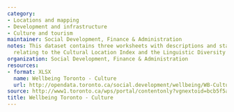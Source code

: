 ```yaml
---
category:
- Locations and mapping
- Development and infrastructure
- Culture and tourism
maintainer: Social Development, Finance & Administration
notes: This dataset contains three worksheets with descriptions and statistical information
  relating to the Cultural Location Index and the Linguistic Diversity Index.
organization: Social Development, Finance & Administration
resources:
- format: XLSX
  name: Wellbeing Toronto - Culture
  url: http://opendata.toronto.ca/social.development/wellbeing/WB-Culture.xlsx
source: http://www1.toronto.ca/wps/portal/contentonly?vgnextoid=bcb5f5a5ecaba410VgnVCM10000071d60f89RCRD&vgnextchannel=1a66e03bb8d1e310VgnVCM10000071d60f89RCRD
title: Wellbeing Toronto - Culture
---
```

